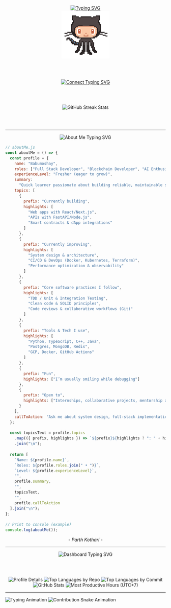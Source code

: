 <div align="center">

  <!-- Intro Typing Animation -->
  <a href="https://github.com/pkparthk">
    <img src="https://readme-typing-svg.demolab.com?font=Fira+Code&size=34&duration=8000&pause=1000&center=true&repeat=true&width=435&lines=Hi%2C+I'm+Parth+Kothari" alt="Typing SVG" />
  </a>

  <br />

  <!-- Octocat GIF -->
  <img src="octocat.gif" alt="Octocat Animation" width="150" />

  <br /><br />

  <!-- Connect Typing Animation -->
  <a href="http://0xparthdev.netlify.app/">
    <img src="https://readme-typing-svg.demolab.com?font=Fira+Code&duration=2000&pause=8000&center=true&repeat=false&width=435&lines=Connect+with+me" alt="Connect Typing SVG" />
  </a>

  <br /><br />

  <!-- GitHub Streak Stats -->
  <img src="https://github-readme-streak-stats-seven-azure.vercel.app?user=pkparthk&theme=tokyonight-duo&hide_border=true&border_radius=4" alt="GitHub Streak Stats" />

  <br /><br />

  <hr />

  <!-- About Me Heading -->
  <img src="https://readme-typing-svg.demolab.com?font=Fira+Code&size=28&duration=3000&pause=800&color=1DB9C3&center=true&vCenter=true&width=435&lines=%3CAbout+Me+%2F%3E" alt="About Me Typing SVG" />

</div>

<!-- About Me JavaScript Block: Left-Aligned Outside Centered Div -->
```javascript
// aboutMe.js
const aboutMe = () => {
  const profile = {
    name: "Babumoshay",
    roles: ["Full Stack Developer", "Blockchain Developer", "AI Enthusiast", "Google Cloud Developer"],
    experienceLevel: "Fresher (eager to grow)",
    summary:
      "Quick learner passionate about building reliable, maintainable software. I love solving problems end-to-end — from system design and APIs to testing and deployment.",
    topics: [
      {
        prefix: "Currently building",
        highlights: [
          "Web apps with React/Next.js",
          "APIs with FastAPI/Node.js",
          "Smart contracts & dApp integrations"
        ]
      },
      {
        prefix: "Currently improving",
        highlights: [
          "System design & architecture",
          "CI/CD & DevOps (Docker, Kubernetes, Terraform)",
          "Performance optimization & observability"
        ]
      },
      {
        prefix: "Core software practices I follow",
        highlights: [
          "TDD / Unit & Integration Testing",
          "Clean code & SOLID principles",
          "Code reviews & collaborative workflows (Git)"
        ]
      },
      {
        prefix: "Tools & Tech I use",
        highlights: [
          "Python, TypeScript, C++, Java",
          "Postgres, MongoDB, Redis",
          "GCP, Docker, GitHub Actions"
        ]
      },
      {
        prefix: "Fun",
        highlights: ["I’m usually smiling while debugging"]
      },
      {
        prefix: "Open to",
        highlights: ["Internships, collaborative projects, mentorship and interview practice"]
      }
    ],
    callToAction: "Ask me about system design, full-stack implementations, or interview prep — happy to help!"
  };

  const topicsText = profile.topics
    .map(({ prefix, highlights }) => `${prefix}${highlights ? ": " + highlights.join(", ") : ""}`)
    .join("\n");

  return [
    `Name: ${profile.name}`,
    `Roles: ${profile.roles.join(" • ")}`,
    `Level: ${profile.experienceLevel}`,
    "",
    profile.summary,
    "",
    topicsText,
    "",
    profile.callToAction
  ].join("\n");
};

// Print to console (example)
console.log(aboutMe());
````

<p align="center"><i>- Parth Kothari -</i></p>


<div align="center">

  <hr />

  <!-- Dashboard Heading -->

  <img src="https://readme-typing-svg.demolab.com?font=Fira+Code&size=28&duration=3000&pause=800&color=1DB9C3&center=true&vCenter=true&width=435&lines=%3CDashboard+%2F%3E" alt="Dashboard Typing SVG" />

<br /><br />

  <!-- GitHub Summary Cards -->

  <img src="http://github-profile-summary-cards.vercel.app/api/cards/profile-details?username=pkparthk&theme=transparent" alt="Profile Details" />
  <img src="http://github-profile-summary-cards.vercel.app/api/cards/repos-per-language?username=pkparthk&theme=transparent" alt="Top Languages by Repo" />
  <img src="http://github-profile-summary-cards.vercel.app/api/cards/most-commit-language?username=pkparthk&theme=transparent" alt="Top Languages by Commit" />
  <img src="http://github-profile-summary-cards.vercel.app/api/cards/stats?username=pkparthk&theme=transparent" alt="GitHub Stats" />
  <img src="http://github-profile-summary-cards.vercel.app/api/cards/productive-time?username=pkparthk&theme=transparent&utcOffset=7" alt="Most Productive Hours (UTC+7)" />

</div>

<hr />

<img src="https://readme-typing-svg.demolab.com?font=Fira+Code&size=25&pause=1000&center=true&width=435&lines=Contributions+under+Attack+!!" alt="Typing Animation" />
   
<img src="https://github.com/pkparthk/pkparthk/blob/output/snake2.svg" alt="Contribution Snake Animation" />
